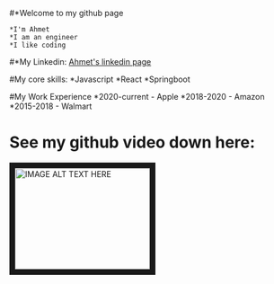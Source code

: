 #*Welcome to my github page

	*I'm Ahmet
	*I am an engineer
	*I like coding
  
#*My Linkedin:
[Ahmet's linkedin page](https://www.linkedin.com/in/abayram1/)

#My core skills:
	*Javascript
	*React
	*Springboot

#My Work Experience
	*2020-current - Apple
	*2018-2020 - Amazon
	*2015-2018 - Walmart
  
  
<h1>See my github video down here:</h1>

<a href="http://www.youtube.com/watch?feature=player_embedded&v=r-s9re0jS4s" target="_blank"><img src="http://img.youtube.com/vi/r-s9re0jS4s/0.jpg" 
alt="IMAGE ALT TEXT HERE" width="240" height="180" border="10" /></a>


